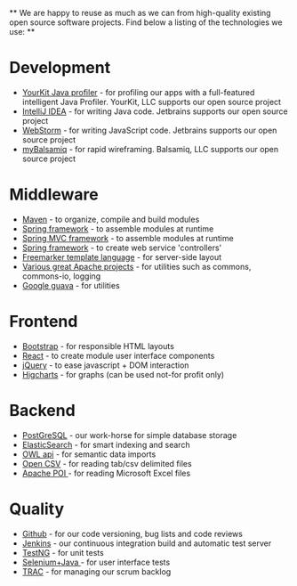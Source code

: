 **
We are happy to reuse as much as we can from high-quality existing open source software projects. Find below a listing of the technologies we use:
**

# Development
* [YourKit Java profiler](https://www.yourkit.com/java/profiler/index.jsp) - for profiling our apps with a full-featured intelligent Java Profiler. YourKit, LLC supports our open source project
* [IntelliJ IDEA](https://www.jetbrains.com/idea/) - for writing Java code. Jetbrains supports our open source project
* [WebStorm](https://www.jetbrains.com/webstorm/) - for writing JavaScript code. Jetbrains supports our open source project
* [myBalsamiq](https://balsamiq.com/) - for rapid wireframing. Balsamiq, LLC supports our open source project

# Middleware
* [Maven](http://maven.apache.org/) - to organize, compile and build modules
* [Spring framework](http://projects.spring.io/spring-framework/) - to assemble modules at runtime
* [Spring MVC framework](http://projects.spring.io/spring-framework/) - to assemble modules at runtime
* [Spring framework](http://projects.spring.io/spring-framework/) - to create web service 'controllers'
* [Freemarker template language](http://freemarker.incubator.apache.org/docs/index.html) - for server-side layout
* [Various great Apache projects](https://www.apache.org/) - for utilities such as commons, commons-io, logging
* [Google guava](https://code.google.com/p/guava-libraries/) - for utilities

# Frontend
* [Bootstrap](http://getbootstrap.com/) - for responsible HTML layouts
* [React](https://facebook.github.io/react/) - to create module user interface components
* [jQuery](https://jquery.com/) - to ease javascript + DOM interaction
* [Higcharts](http://www.highcharts.com/) - for graphs (can be used not-for profit only)

# Backend
* [PostGreSQL](https://www.postgresql.org/) - our work-horse for simple database storage
* [ElasticSearch](https://www.elastic.co/products/elasticsearch) - for smart indexing and search
* [OWL api](http://owlapi.sourceforge.net/) - for semantic data imports
* [Open CSV](http://opencsv.sourceforge.net/) - for reading tab/csv delimited files
* [Apache POI ](https://poi.apache.org/) - for reading Microsoft Excel files

# Quality
* [Github](http://github.com/molgenis/molgenis) - for our code versioning, bug lists and code reviews
* [Jenkins](http://www.molgenis.org/jenkins/) - our continuous integration build and automatic test server
* [TestNG](http://testng.org/doc/documentation-main.html) - for unit tests
* [Selenium+Java ](http://www.seleniumhq.org/) - for user interface tests
* [TRAC](http://trac.edgewall.org) - for managing our scrum backlog
